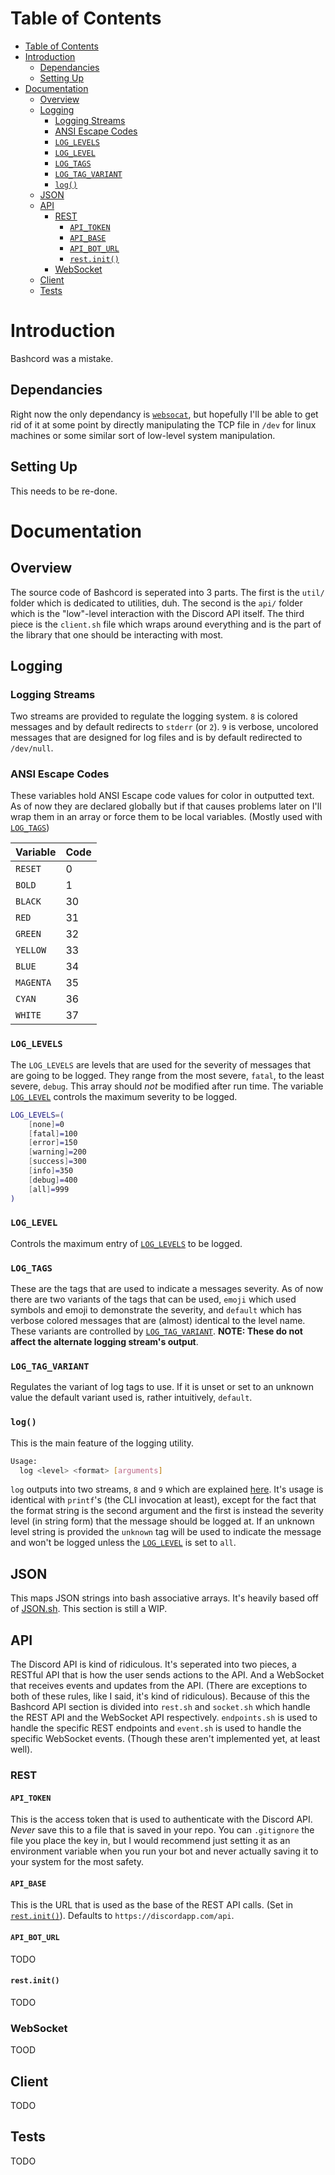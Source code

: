 # Table of Contents

- [Table of Contents](#table-of-contents)
- [Introduction](#introduction)
  - [Dependancies](#dependancies)
  - [Setting Up](#setting-up)
- [Documentation](#documentation)
  - [Overview](#overview)
  - [Logging](#logging)
    - [Logging Streams](#logging-streams)
    - [ANSI Escape Codes](#ansi-escape-codes)
    - [`LOG_LEVELS`](#loglevels)
    - [`LOG_LEVEL`](#loglevel)
    - [`LOG_TAGS`](#logtags)
    - [`LOG_TAG_VARIANT`](#logtagvariant)
    - [`log()`](#log)
  - [JSON](#json)
  - [API](#api)
    - [REST](#rest)
      - [`API_TOKEN`](#apitoken)
      - [`API_BASE`](#apibase)
      - [`API_BOT_URL`](#apiboturl)
      - [`rest.init()`](#restinit)
    - [WebSocket](#websocket)
  - [Client](#client)
  - [Tests](#tests)

# Introduction

Bashcord was a mistake.

## Dependancies

Right now the only dependancy is [`websocat`](https://github.com/vi/websocat), but hopefully I'll be able to get rid of it at some point by directly manipulating the TCP file in `/dev` for linux machines or some similar sort of low-level system manipulation.

## Setting Up

This needs to be re-done.

# Documentation

## Overview

The source code of Bashcord is seperated into 3 parts. The first is the `util/` folder which is dedicated to utilities, duh. The second is the `api/` folder which is the "low"-level interaction with the Discord API itself. The third piece is the `client.sh` file which wraps around everything and is the part of the library that one should be interacting with most.

## Logging

### Logging Streams

Two streams are provided to regulate the logging system. `8` is colored messages and by default redirects to `stderr` (or `2`). `9` is verbose, uncolored messages that are designed for log files and is by default redirected to `/dev/null`.

### ANSI Escape Codes

These variables hold ANSI Escape code values for color in outputted text. As of now they are declared globally but if that causes problems later on I'll wrap them in an array or force them to be local variables. (Mostly used with [`LOG_TAGS`](#log-tags))

|Variable |Code|
|---------|----|
|`RESET`  |0   |
|`BOLD`   |1   |
|`BLACK`  |30  |
|`RED`    |31  |
|`GREEN`  |32  |
|`YELLOW` |33  |
|`BLUE`   |34  |
|`MAGENTA`|35  |
|`CYAN`   |36  |
|`WHITE`  |37  |

### `LOG_LEVELS`

The `LOG_LEVELS` are levels that are used for the severity of messages that are going to be logged. They range from the most severe, `fatal`, to the least severe, `debug`. This array should *not* be modified after run time. The variable [`LOG_LEVEL`](#log-level) controls the maximum severity to be logged. 

```Bash
LOG_LEVELS=(
    [none]=0
    [fatal]=100
    [error]=150
    [warning]=200
    [success]=300
    [info]=350
    [debug]=400
    [all]=999
)
```

### `LOG_LEVEL`

Controls the maximum entry of [`LOG_LEVELS`](#log-levels) to be logged.

### `LOG_TAGS`

These are the tags that are used to indicate a messages severity. As of now there are two variants of the tags that can be used, `emoji` which used symbols and emoji to demonstrate the severity, and `default` which has verbose colored messages that are (almost) identical to the level name. These variants are controlled by [`LOG_TAG_VARIANT`](#log-tag-variant). **NOTE: These do not affect the alternate logging stream's output**.

### `LOG_TAG_VARIANT`

Regulates the variant of log tags to use. If it is unset or set to an unknown value the default variant used is, rather intuitively, `default`.

### `log()`

This is the main feature of the logging utility.

```Bash
Usage:
  log <level> <format> [arguments]
```

`log` outputs into two streams, `8` and `9` which are explained [here](#logging-streams). It's usage is identical with `printf`'s (the CLI invocation at least), except for the fact that the format string is the second argument and the first is instead the severity level (in string form) that the message should be logged at. If an unknown level string is provided the `unknown` tag will be used to indicate the message and won't be logged unless the [`LOG_LEVEL`](#log-level) is set to `all`.

## JSON

This maps JSON strings into bash associative arrays. It's heavily based off of [JSON.sh](https://github.com/dominictarr/JSON.sh). This section is still a WIP.

## API

The Discord API is kind of ridiculous. It's seperated into two pieces, a RESTful API that is how the user sends actions to the API. And a WebSocket that receives events and updates from the API. (There are exceptions to both of these rules, like I said, it's kind of ridiculous). Because of this the Bashcord API section is divided into `rest.sh` and `socket.sh` which handle the REST API and the WebSocket API respectively. `endpoints.sh` is used to handle the specific REST endpoints and `event.sh` is used to handle the specific WebSocket events. (Though these aren't implemented yet, at least well).

### REST

#### `API_TOKEN`

This is the access token that is used to authenticate with the Discord API. *Never* save this to a file that is saved in your repo. You can `.gitignore` the file you place the key in, but I would recommend just setting it as an environment variable when you run your bot and never actually saving it to your system for the most safety.

#### `API_BASE`

This is the URL that is used as the base of the REST API calls. (Set in [`rest.init()`](#restinit)). Defaults to `https://discordapp.com/api`.

#### `API_BOT_URL`

TODO

#### `rest.init()`

TODO

### WebSocket

TOOD

## Client

TODO

## Tests

TODO
